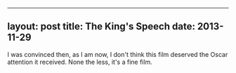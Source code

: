 ------
layout: post
title: The King's Speech 
date:  2013-11-29 
-----
 I was convinced then, as I am now, I don't think this film deserved the Oscar attention it received. None the less, it's a fine film. 
